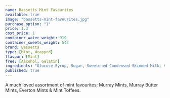 ```yaml
---
name: Bassetts Mint Favourites
available: true
image: "bassetts-mint-favourites.jpg"
purchase_option: "1"
price: 1.3
cost_price: 1
container_water_weight: 919
container_sweets_weight: 543
brand: Bassetts
type: [Mint, Wrapped]
flavour: [Mint]
free: [Alcohol, Gelatin]
ingredients: "Glucose Syrup, Sugar, Sweetened Condensed Skimmed Milk, Vegetable Oil, Milk Fat, Salt, MolassesDried Skimmed Milk, Dried Whey, Single Cream, Emulsifier (Soya Lecithin), Acidity Regulator (E331), FlavouringsColour (Vegetable Carbon).Murray Mints: Contains: Soya. May Contain: Nuts, Milk, Sesame SeedsMurray Butter Mints: Contains: Milk, Soya, Sulphites. May Contain: Nuts, Sesame SeedsEverton Mints: Contains: Milk, Sulphites. May Contain: Nuts, Sesame Seeds, SoyaMint Toffees: Contains: Milk, Soya. May Contain: Egg"
published: true
---
```

A much loved assortment of mint favourites; Murray Mints, Murray Butter Mints, Everton Mints & Mint Toffees.
